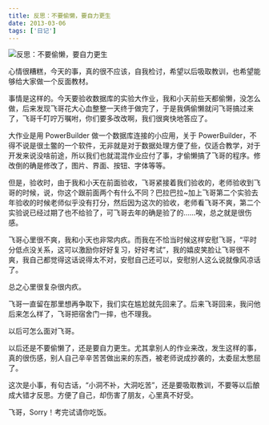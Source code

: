 ```yaml
---
title: 反思：不要偷懒，要自力更生
date: 2013-03-06
tags: ['日记']
---
```


![反思：不要偷懒，要自力更生](/images/posts/self-reflection-about-lazy-and-friendship-cover.png)

心情很糟糕，今天的事，真的很不应该，自我检讨，希望以后吸取教训，也希望能够给大家做一个反面教材。

事情是这样的。今天要验收数据库的实验大作业，我和小天前些天都偷懒，没怎么做，后来发现飞哥花大心血整整一天终于做完了，于是我俩偷懒就问飞哥搞过来了，飞哥千叮咛万嘱咐，你们要多改改啊，我们很爽快地答应了。

大作业是用 PowerBuilder 做一个数据库连接的小应用，关于 PowerBuilder，不得不说是很土鳖的一个软件，无非就是对于数据处理方便了些，仅适合教学，对于开发来说没啥前途，所以我们也就混混作业应付了事，才偷懒搞了飞哥的程序。修改倒的确是修改了，图片、界面、按钮、字体等等。

但是，验收时，由于我和小天在前面验收，飞哥紧接着我们验收的，老师验收到飞哥的时候，说，你这个跟前面两个有什么不同？巴拉巴拉~加上飞哥第二个实验去年验收的时候老师似乎没有打分，然后因为这次的验收，老师看飞哥不爽，第二个实验说已经过期了也不给验了，可飞哥去年的确是验了的……唉，总之就是很伤感。

飞哥心里很不爽，我和小天也非常内疚。而我在不恰当时候这样安慰飞哥，“平时分低点没关系，这可以激励你好好复习，好好考试”，我的嬉皮笑脸让飞哥很不爽，我自己都觉得这话说得太不对，安慰自己还可以，安慰别人这么说就像风凉话了。

总之心里很复杂很内疚。

飞哥一直留在那里想再争取下，我们实在尴尬就先回来了。后来飞哥回来，我问他后来怎么样了，飞哥把宿舍门一摔，也不理我。

以后可怎么面对飞哥。

以后还是不要偷懒了，还是要自力更生。尤其拿别人的作业来改，发生这样的事，真的很伤感，别人自己辛辛苦苦做出来的东西，被老师说成抄袭的，太委屈太憋屈了。

这次是小事，有句古话，“小洞不补，大洞吃苦”，还是要吸取教训，不要等以后酿成大错才反思。方便了自己，却伤害了朋友，心里真不好受。

飞哥，Sorry！考完试请你吃饭。
